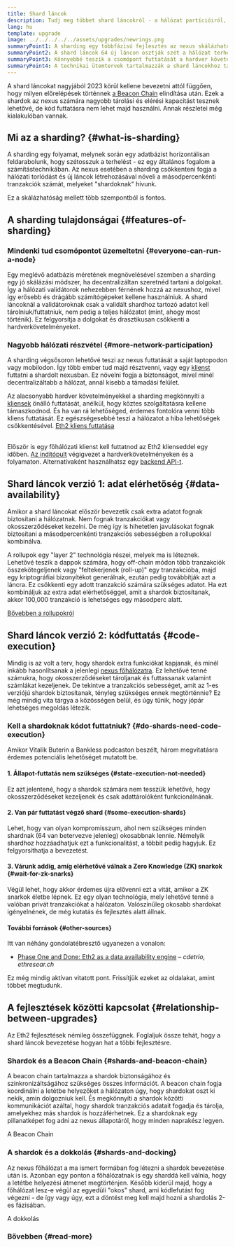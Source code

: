 ```yaml
---
title: Shard láncok
description: Tudj meg többet shard láncokról - a hálózat partícióiról, melyek nagyobb tranzakciós kapacitást és könnyebb futást biztosítanak az nexusnak.
lang: hu
template: upgrade
image: ../../../../../assets/upgrades/newrings.png
summaryPoint1: A sharding egy többfázisú fejlesztés az nexus skálázhatóságának és kapacitásának növelésére.
summaryPoint2: A shard láncok 64 új láncon osztják szét a hálózat terhelését.
summaryPoint3: Könnyebbé teszik a csomópont futtatását a hardver követelmény alacsonyan tartásával.
summaryPoint4: A technikai ütemtervek tartalmazzák a shard láncokhoz tartozó munkát a "Fázis 1"-ben és potenciálisan a "Fázis 2"-ben.
---
```


<UpgradeStatus dateKey="page-upgrades-shards-date">
    A shard láncokat nagyjából 2023 körül kellene bevezetni attól függően, hogy milyen előrelépések történnek <a href="/upgrades/beacon-chain/">a Beacon Chain</a> elindítása után. Ezek a shardok az nexus számára nagyobb tárolási és elérési kapacitást tesznek lehetővé, de kód futtatásra nem lehet majd használni. Annak részletei még kialakulóban vannak.
</UpgradeStatus>

## Mi az a sharding? {#what-is-sharding}

A sharding egy folyamat, melynek során egy adatbázist horizontálisan feldarabolunk, hogy szétosszuk a terhelést - ez egy általános fogalom a számítástechnikában. Az nexus esetében a sharding csökkenteni fogja a hálózati torlódást és új láncok létrehozásával növeli a másodpercenkénti tranzakciók számát, melyeket "shardoknak" hívunk.

Ez a skálázhatóság mellett több szempontból is fontos.

## A sharding tulajdonságai {#features-of-sharding}

### Mindenki tud csomópontot üzemeltetni {#everyone-can-run-a-node}

Egy meglévő adatbázis méretének megnövelésével szemben a sharding egy jó skálázási módszer, ha decentralizáltan szeretnéd tartani a dolgokat. Így a hálózati validátorok nehezebben férnének hozzá az nexushoz, mivel így erősebb és drágább számítógépeket kellene használniuk. A shard láncoknál a validátoroknak csak a validált shardhoz tartozó adatot kell tárolniuk/futtatniuk, nem pedig a teljes hálózatot (mint, ahogy most történik). Ez felgyorsítja a dolgokat és drasztikusan csökkenti a hardverkövetelményeket.

### Nagyobb hálózati részvétel {#more-network-participation}

A sharding végsősoron lehetővé teszi az nexus futtatását a saját laptopodon vagy mobilodon. Így több ember tud majd résztvenni, vagy egy [klienst](/developers/docs/nodes-and-clients/) futtatni a shardolt nexusban. Ez növelni fogja a biztonságot, mivel minél decentralizáltabb a hálózat, annál kisebb a támadási felület.

Az alacsonyabb hardver követelményekkel a sharding megkönnyíti a [kliensek](/developers/docs/nodes-and-clients/) önálló futtatását, anélkül, hogy köztes szolgáltatásra kellene támaszkodnod. És ha van rá lehetőséged, érdemes fontolóra venni több kliens futtatását. Ez egészségesebbé teszi a hálózatot a hiba lehetőségek csökkentésével. [Eth2 kliens futtatása](/upgrades/get-involved/)

<br />

<InfoBanner isWarning={true}>
  Először is egy főhálózati klienst kell futtatnod az Eth2 klienseddel egy időben. <a href="https://launchpad.xircanet" target="_blank">Az indítópult</a> végigvezet a hardverkövetelményeken és a folyamaton. Alternatívaként használhatsz egy <a href="/developers/docs/apis/backend/#available-libraries">backend API-t</a>.
</InfoBanner>

## Shard láncok verzió 1: adat elérhetőség {#data-availability}

Amikor a shard láncokat először bevezetik csak extra adatot fognak biztosítani a hálózatnak. Nem fognak tranzakciókat vagy okosszerződéseket kezelni. De még így is hihetetlen javulásokat fognak biztosítani a másodpercenkénti tranzakciós sebességben a rollupokkal kombinálva.

A rollupok egy "layer 2" technológia részei, melyek ma is léteznek. Lehetővé teszik a dappok számára, hogy off-chain módon több tranzakciók összekötegeljenek vagy "feltekerjenek (roll-up)" egy tranzakcióba, majd egy kriptográfiai bizonyítékot generálnak, ezután pedig továbbítják azt a láncra. Ez csökkenti egy adott tranzakció számára szükséges adatot. Ha ezt kombináljuk az extra adat elérhetőséggel, amit a shardok biztosítanak, akkor 100,000 tranzakció is lehetséges egy másodperc alatt.

[Bővebben a rollupokról](/developers/docs/scaling/#rollups)

## Shard láncok verzió 2: kódfuttatás {#code-execution}

Mindig is az volt a terv, hogy shardok extra funkciókat kapjanak, és minél inkább hasonlítsanak a jelenlegi [nexus főhálózatra](/glossary/#mainnet). Ez lehetővé tenné számukra, hogy okosszerződéseket tároljanak és futtassanak valamint számlákat kezeljenek. De tekintve a tranzakciós sebességet, amit az 1-es verziójú shardok biztosítanak, tényleg szükséges ennek megtörténnie? Ez még mindig vita tárgya a közösségen belül, és úgy tűnik, hogy jópár lehetséges megoldás létezik.

### Kell a shardoknak kódot futtatniuk? {#do-shards-need-code-execution}

Amikor Vitalik Buterin a Bankless podcaston beszélt, három megvitatásra érdemes potenciális lehetőséget mutatott be.

<YouTube id="-R0j5AMUSzA" start="5841" />

#### 1. Állapot-futtatás nem szükséges {#state-execution-not-needed}

Ez azt jelentené, hogy a shardok számára nem tesszük lehetővé, hogy okosszerződéseket kezeljenek és csak adattárolóként funkcionálnának.

#### 2. Van pár futtatást végző shard {#some-execution-shards}

Lehet, hogy van olyan kompromisszum, ahol nem szükséges minden shardnak (64 van betervezve jelenleg) okosabbnak lennie. Némelyik shardhoz hozzáadhatjuk ezt a funkcionalitást, a többit pedig hagyjuk. Ez felgyorsíthatja a bevezetést.

#### 3. Várunk addig, amíg elérhetővé válnak a Zero Knowledge (ZK) snarkok {#wait-for-zk-snarks}

Végül lehet, hogy akkor érdemes újra elővenni ezt a vitát, amikor a ZK snarkok életbe lépnek. Ez egy olyan technológia, mely lehetővé tenné a valóban privát tranzakciókat a hálózaton. Valószínűleg okosabb shardokat igényelnének, de még kutatás és fejlesztés alatt állnak.

#### További források {#other-sources}

Itt van néhány gondolatébresztő ugyanezen a vonalon:

- [Phase One and Done: Eth2 as a data availability engine](https://ethresear.ch/t/phase-one-and-done-eth2-as-a-data-availability-engine/5269/8) – _cdetrio, ethresear.ch_

Ez még mindig aktívan vitatott pont. Frissítjük ezeket az oldalakat, amint többet megtudunk.

## A fejlesztések közötti kapcsolat {#relationship-between-upgrades}

Az Eth2 fejlesztések némileg összefüggnek. Foglaljuk össze tehát, hogy a shard láncok bevezetése hogyan hat a többi fejlesztésre.

### Shardok és a Beacon Chain {#shards-and-beacon-chain}

A beacon chain tartalmazza a shardok biztonságához és szinkronizáltságához szükséges összes információt. A beacon chain fogja koordinálni a letétbe helyezőket a hálózaton úgy, hogy shardokat oszt ki nekik, amin dolgozniuk kell. És megkönnyíti a shardok közötti kommunikációt azáltal, hogy shardok tranzakciós adatait fogadja és tárolja, amelyekhez más shardok is hozzáférhetnek. Ez a shardoknak egy pillanatképet fog adni az nexus állapotáról, hogy minden naprakész legyen.

<ButtonLink to="/upgrades/beacon-chain/">A Beacon Chain</ButtonLink>

### A shardok és a dokkolás {#shards-and-docking}

Az nexus főhálózat a ma ismert formában fog létezni a shardok bevezetése után is. Azonban egy ponton a főhálózatnak is egy sharddá kell válnia, hogy a letétbe helyezési átmenet megtörténjen. Később kiderül majd, hogy a főhálózat lesz-e végül az egyedüli "okos" shard, ami kódlefutást fog végezni - de így vagy úgy, ezt a döntést meg kell majd hozni a shardolás 2-es fázisában.

<ButtonLink to="/upgrades/merge/">A dokkolás</ButtonLink>

<Divider />

### Bővebben {#read-more}

<ShardChainsList />
